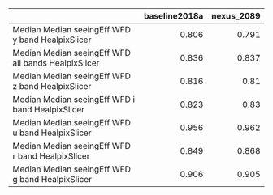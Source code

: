 |                                                     |   baseline2018a |   nexus_2089 |
|:----------------------------------------------------|----------------:|-------------:|
| Median Median seeingEff WFD y band HealpixSlicer    |           0.806 |        0.791 |
| Median Median seeingEff WFD all bands HealpixSlicer |           0.836 |        0.837 |
| Median Median seeingEff WFD z band HealpixSlicer    |           0.816 |        0.81  |
| Median Median seeingEff WFD i band HealpixSlicer    |           0.823 |        0.83  |
| Median Median seeingEff WFD u band HealpixSlicer    |           0.956 |        0.962 |
| Median Median seeingEff WFD r band HealpixSlicer    |           0.849 |        0.868 |
| Median Median seeingEff WFD g band HealpixSlicer    |           0.906 |        0.905 |
